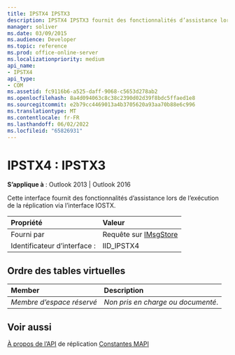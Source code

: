 ```yaml
---
title: IPSTX4 IPSTX3
description: IPSTX4 IPSTX3 fournit des fonctionnalités d’assistance lors de l’exécution de la réplication via l’interface IOSTX.
manager: soliver
ms.date: 03/09/2015
ms.audience: Developer
ms.topic: reference
ms.prod: office-online-server
ms.localizationpriority: medium
api_name:
- IPSTX4
api_type:
- COM
ms.assetid: fc9116b6-a525-daff-9068-c5653d278ab2
ms.openlocfilehash: 8a4d094063c8c38c2390d02d39f8bdc5ffaed1e8
ms.sourcegitcommit: e2b79cc4469013a4b3705620a93aa70b88e6c996
ms.translationtype: MT
ms.contentlocale: fr-FR
ms.lasthandoff: 06/02/2022
ms.locfileid: "65826931"
---
```

# <a name="ipstx4--ipstx3"></a>IPSTX4 : IPSTX3


**S’applique à** : Outlook 2013 | Outlook 2016
  
Cette interface fournit des fonctionnalités d’assistance lors de l’exécution de la réplication via l’interface IOSTX.
  
|Propriété|Valeur|
|:-----|:-----|
|Fourni par  <br/> |Requête sur [IMsgStore](imsgstoreimapiprop.md) <br/> |
|Identificateur d’interface :  <br/> |IID_IPSTX4  <br/> |

## <a name="vtable-order"></a>Ordre des tables virtuelles

|Member|Description|
|:-----|:-----|
| *Membre d’espace réservé*  <br/> | *Non pris en charge ou documenté*. |

## <a name="see-also"></a>Voir aussi

[À propos de l’API](about-the-replication-api.md)
 de réplication [Constantes MAPI](mapi-constants.md)
